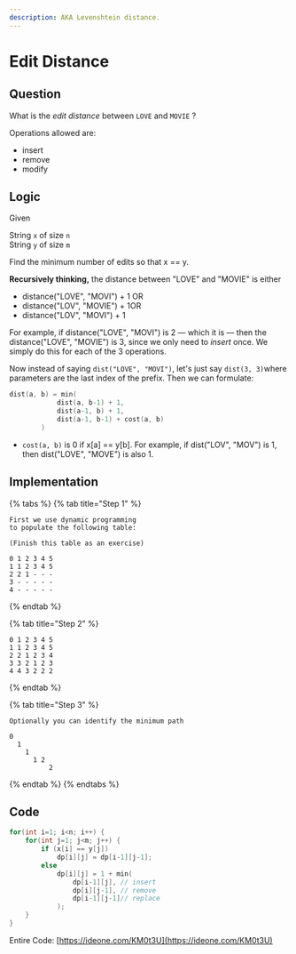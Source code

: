 ```yaml
---
description: AKA Levenshtein distance.
---
```


# Edit Distance

## Question

What is the _edit distance_ between `LOVE` and `MOVIE` ?

Operations allowed are:

* insert
* remove
* modify

## Logic

Given

String `x` of size `n`  
String `y` of size `m`

Find the minimum number of edits so that x == y.

**Recursively thinking,** the distance between "LOVE" and "MOVIE" is either

* distance\("LOVE", "MOVI"\) + 1 OR
* distance\("LOV", "MOVIE"\) +   1OR
* distance\("LOV", "MOVI"\) + 1

For example, if distance\("LOVE", "MOVI"\) is 2 — which it is — then the distance\("LOVE", "MOVIE"\) is 3, since we only need to _insert_ once. We simply do this for each of the 3 operations.

Now instead of saying `dist("LOVE", "MOVI")`, let's just say `dist(3, 3)`where parameters are the last index of the prefix. Then we can formulate:

```cpp
dist(a, b) = min(
			dist(a, b-1) + 1,
			dist(a-1, b) + 1,
			dist(a-1, b-1) + cost(a, b)
		)
```

* `cost(a, b)` is 0 if x\[a\] == y\[b\].  For example, if dist\("LOV", "MOV"\) is 1, then dist\("LOVE", "MOVE"\) is also 1.

## Implementation

{% tabs %}
{% tab title="Step 1" %}
```text
First we use dynamic programming 
to populate the following table:

(Finish this table as an exercise)

0 1 2 3 4 5 
1 1 2 3 4 5 
2 2 1 - - - 
3 - - - - - 
4 - - - - - 
```
{% endtab %}

{% tab title="Step 2" %}
```
0 1 2 3 4 5 
1 1 2 3 4 5 
2 2 1 2 3 4 
3 3 2 1 2 3 
4 4 3 2 2 2 
```
{% endtab %}

{% tab title="Step 3" %}
```
Optionally you can identify the minimum path

0
  1
    1
      1 2
          2
```
{% endtab %}
{% endtabs %}

## Code

```cpp
for(int i=1; i<n; i++) {
    for(int j=1; j<m; j++) {
        if (x[i] == y[j])
            dp[i][j] = dp[i-1][j-1];
        else
            dp[i][j] = 1 + min(
                dp[i-1][j], // insert
                dp[i][j-1], // remove
                dp[i-1][j-1]// replace
            );
    }
}
```

Entire Code: [https://ideone.com/KM0t3U](https://ideone.com/KM0t3U)

